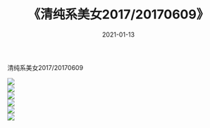 ﻿---
layout: post
title:  《清纯系美女2017/20170609》
date:   2021-01-13
img: http://img.660000.xyz/Sharelink/清纯系美女/2017/20170609/000.jpg
categories: [美女, 清纯, 唯美]
---

清纯系美女2017/20170609

 ![](http://img.660000.xyz/Sharelink/清纯系美女/2017/20170609/001.png) <br>![](http://img.660000.xyz/Sharelink/清纯系美女/2017/20170609/002.png) <br>![](http://img.660000.xyz/Sharelink/清纯系美女/2017/20170609/003.png) <br>![](http://img.660000.xyz/Sharelink/清纯系美女/2017/20170609/004.png) <br>![](http://img.660000.xyz/Sharelink/清纯系美女/2017/20170609/005.png) <br>![](http://img.660000.xyz/Sharelink/清纯系美女/2017/20170609/006.png) <br>